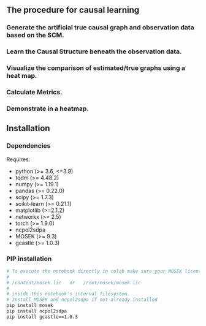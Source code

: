 ## The procedure for causal learning
### Generate the artificial true causal graph and observation data based on the SCM.
### Learn the Causal Structure beneath the observation data.
### Visualize the comparison of estimated/true graphs using a heat map.
### Calculate Metrics.
### Demonstrate in a heatmap.

## Installation

### Dependencies
Requires:
- python (>= 3.6, <=3.9)
- tqdm (>= 4.48.2)
- numpy (>= 1.19.1)
- pandas (>= 0.22.0)
- scipy (>= 1.7.3)
- scikit-learn (>= 0.21.1)
- matplotlib (>=2.1.2)
- networkx (>= 2.5)
- torch (>= 1.9.0)
- ncpol2sdpa
- MOSEK (>= 9.3)
- gcastle (>= 1.0.3)


### PIP installation
```bash
# To execute the notebook directly in colab make sure your MOSEK license file is in one the locations
#
# /content/mosek.lic   or   /root/mosek/mosek.lic
#
# inside this notebook's internal filesystem.
# Install MOSEK and ncpol2sdpa if not already installed
pip install mosek 
pip install ncpol2sdpa
pip install gcastle==1.0.3
```
